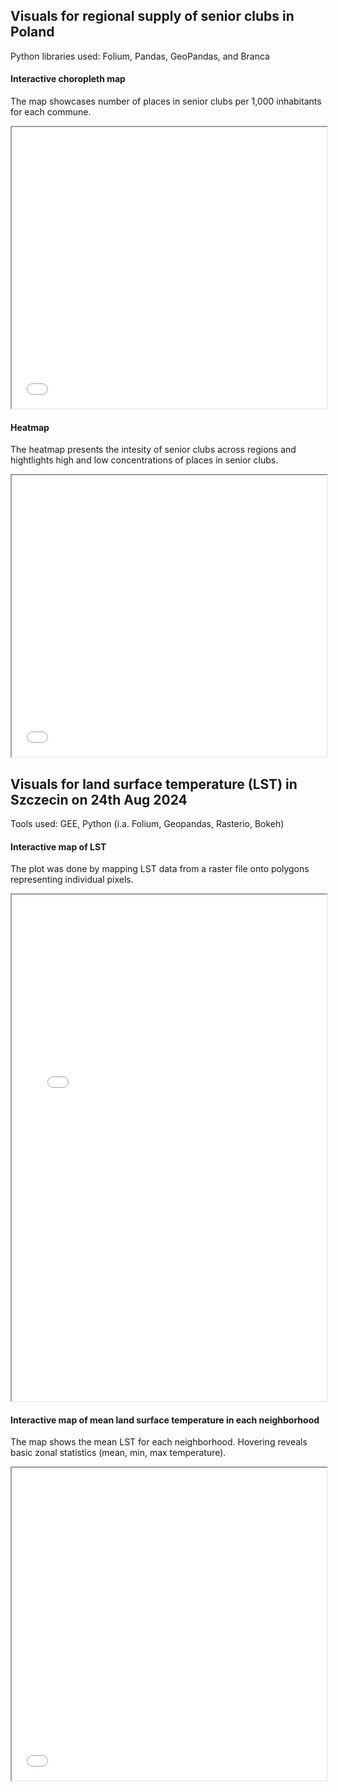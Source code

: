 ## Visuals for regional supply of senior clubs in Poland
Python libraries used: Folium, Pandas, GeoPandas, and Branca

#### **Interactive choropleth map** 
The map showcases number of places in senior clubs per 1,000 inhabitants for each commune.

<iframe src="{{ '/assets/interactive_map.html' | relative_url }}" width="100%" height="450"></iframe>

#### **Heatmap**
The heatmap presents the intesity of senior clubs across regions and hightlights high and low concentrations of places in senior clubs.

<iframe src="{{ '/assets/heatmap.html' | relative_url }}" width="100%" height="450"></iframe>


## Visuals for land surface temperature (LST) in Szczecin on 24th Aug 2024
Tools used: GEE, Python (i.a. Folium, Geopandas, Rasterio, Bokeh)

#### **Interactive map of LST** 
The plot was done by mapping LST data from a raster file onto polygons representing individual pixels. 

<div class="chart-container">
	<iframe src="{{ '/assets/lst_raster_to_polygons.html' | relative_url }}" width="100%" height="810"></iframe>
</div>

#### **Interactive map of mean land surface temperature in each neighborhood** 
The map shows the mean LST for each neighborhood. Hovering reveals basic zonal statistics (mean, min, max temperature).

<iframe src="{{ '/assets/lst_zonal_stats.html' | relative_url }}" width="100%" height="500"></iframe>